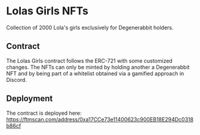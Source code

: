 # Lolas Girls NFTs
Collection of 2000 Lola's girls exclusively for Degenerabbit holders.

## Contract
The Lolas Girls contract follows the ERC-721 with some customized changes. The NFTs can only be minted by holding another a Degenerabbit NFT and by being part of a whitelist obtained via a gamified approach in Discord.

## Deployment
The contract is deployed here: https://ftmscan.com/address/0xa17CCe73e11400623c900EB18E294Dc0318b86cf
